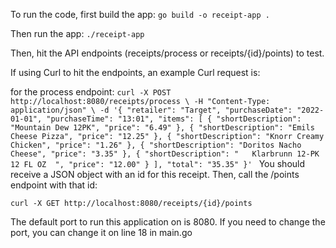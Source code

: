 To run the code, first build the app:
`go build -o receipt-app .`

Then run the app:
`./receipt-app`

Then, hit the API endpoints (receipts/process or receipts/{id}/points) to test.

If using Curl to hit the endpoints, an example Curl request is:

for the process endpoint:
`curl -X POST http://localhost:8080/receipts/process \
     -H "Content-Type: application/json" \
     -d '{
       "retailer": "Target",
       "purchaseDate": "2022-01-01",
       "purchaseTime": "13:01",
       "items": [
         {
           "shortDescription": "Mountain Dew 12PK",
           "price": "6.49"
         },
         {
           "shortDescription": "Emils Cheese Pizza",
           "price": "12.25"
         },
         {
           "shortDescription": "Knorr Creamy Chicken",
           "price": "1.26"
         },
         {
           "shortDescription": "Doritos Nacho Cheese",
           "price": "3.35"
         },
         {
           "shortDescription": "   Klarbrunn 12-PK 12 FL OZ  ",
           "price": "12.00"
         }
       ],
       "total": "35.35"
     }'
`
You should receive a JSON object with an id for this receipt. 
Then, call the /points endpoint with that id:

`curl -X GET http://localhost:8080/receipts/{id}/points`

The default port to run this application on is 8080. If you need to change the port, you can change it on line 18 in main.go
